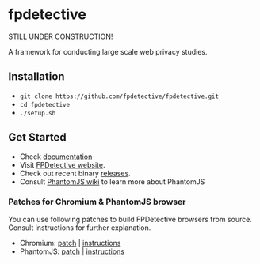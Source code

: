 fpdetective
===========
STILL UNDER CONSTRUCTION!

A framework for conducting large scale web privacy studies.

## Installation
* `git clone https://github.com/fpdetective/fpdetective.git`
* `cd fpdetective`
* `./setup.sh`

## Get Started
* Check [documentation](https://github.com/fpdetective/fpdetective/wiki)
* Visit [FPDetective website](https://www.cosic.esat.kuleuven.be/fpdetective/).
* Check out recent binary [releases](https://github.com/fpdetective/phantomjs/releases).
* Consult [PhantomJS wiki](https://github.com/ariya/phantomjs/wiki) to learn more about PhantomJS

### Patches for Chromium & PhantomJS browser
You can use following patches to build FPDetective browsers from source. Consult instructions for further explanation.
 
* Chromium: [patch](https://github.com/fpdetective/fpdetective/blob/master/patches/chromium.patch) | [instructions](https://github.com/fpdetective/fpdetective/wiki/Instructions-for-Patching-Chromium)
* PhantomJS: [patch](https://github.com/fpdetective/fpdetective/blob/master/patches/phantomjs.patch) | [instructions](https://github.com/fpdetective/fpdetective/wiki/Instructions-for-Patching-PhantomJS)
